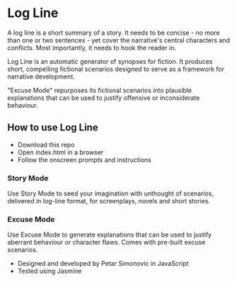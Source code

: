 <h1> Log Line </h1>

A log line is a short summary of a story. It needs to be concise - no more than one or two sentences - yet cover the narrative's central characters and conflicts. Most importantly, it needs to hook the reader in.

Log Line is an automatic generator of synopses for fiction. It  produces short, compelling fictional scenarios designed to serve as a framework for narrative development.

"Excuse Mode" repurposes its fictional scenarios into plausible explanations that can be used to justify offensive or inconsiderate behaviour.  

<h2>How to use Log Line</h2>

- Download this repo
- Open index.html in a browser
- Follow the onscreen prompts and instructions


<h3>Story Mode</h3>

Use Story Mode to seed your imagination with unthought of scenarios, delivered in log-line format, for screenplays, novels and short stories.


<h3>Excuse Mode</h3>

Use Excuse Mode to generate explanations that can be used to justify aberrant behaviour or  character flaws. Comes with pre-built excuse scenarios.


- Designed and developed by Petar Simonovic in JavaScript
- Tested using Jasmine
